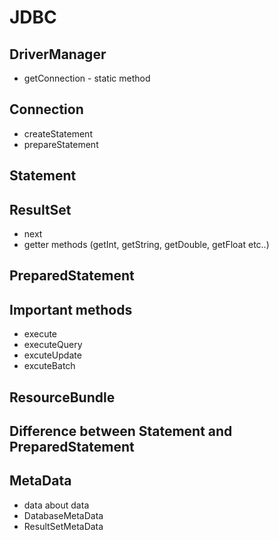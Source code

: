 # JDBC
## DriverManager
- getConnection - static method

## Connection
- createStatement
- prepareStatement

## Statement
## ResultSet
- next
- getter methods (getInt, getString, getDouble, getFloat etc..)

## PreparedStatement


## Important methods
- execute
- executeQuery
- excuteUpdate
- excuteBatch

## ResourceBundle

## Difference between Statement and PreparedStatement

## MetaData
- data about data
- DatabaseMetaData
- ResultSetMetaData